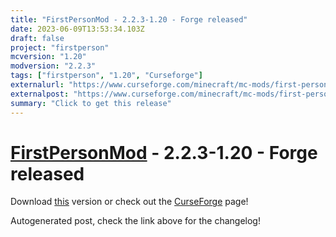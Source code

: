 ```yaml
---
title: "FirstPersonMod - 2.2.3-1.20 - Forge released"
date: 2023-06-09T13:53:34.103Z
draft: false
project: "firstperson"
mcversion: "1.20"
modversion: "2.2.3"
tags: ["firstperson", "1.20", "Curseforge"]
externalurl: "https://www.curseforge.com/minecraft/mc-mods/first-person-model/files/4575961"
externalpost: "https://www.curseforge.com/minecraft/mc-mods/first-person-model/files/4575961"
summary: "Click to get this release"
---
```

# [FirstPersonMod](/project/firstperson) - 2.2.3-1.20 - Forge released
Download [this](https://www.curseforge.com/minecraft/mc-mods/first-person-model/files/4575961) version or check out the [CurseForge](https://www.curseforge.com/minecraft/mc-mods/first-person-model) page!

Autogenerated post, check the link above for the changelog!
